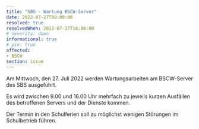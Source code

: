 ```yaml
---
title: "SBS - Wartung BSCW-Server"
date: 2022-07-27T09:00:00
resolved: true
resolvedWhen: 2022-07-27T16:00:00
# severity: down
informational: true
# pin: true 
affected:
- BSCW
section: issue
---
```


Am Mittwoch, den 27. Juli 2022 werden Wartungsarbeiten am BSCW-Server des SBS ausgeführt.

Es wird zwischen 9.00 und 16.00 Uhr mehrfach zu jeweils kurzen Ausfällen des betroffenen Servers und der Dienste kommen.

Der Termin in den Schulferien soll zu möglichst wenigen Störungen im Schulbetrieb führen.
